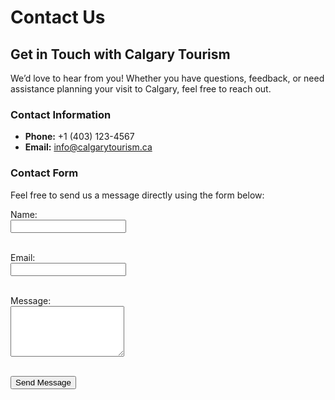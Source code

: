 <div class="hero-container sub-page contact text-center py-5">
  <div class="hero">
    <h1 class="display-4 fw-bold">Contact Us</h1>
  </div>
</div>

## Get in Touch with Calgary Tourism

We’d love to hear from you! Whether you have questions, feedback, or need assistance planning your visit to Calgary, feel free to reach out.

### Contact Information
- **Phone:** +1 (403) 123-4567  
- **Email:** info@calgarytourism.ca  

### Contact Form
Feel free to send us a message directly using the form below:


<form class="contact" action="/submit-contact" method="post">
    <label for="name">Name:</label><br>
    <input type="text" id="name" name="name" required><br><br>
    
<label for="email">Email:</label><br>
<input type="email" id="email" name="email" required><br><br>
    
<label for="message">Message:</label><br>
    <textarea id="message" name="message" rows="5" required></textarea><br><br>
    
<button type="submit" class="btn btn-warning">Send Message</button>
</form>

<Footer />